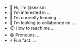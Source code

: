 - 👋 Hi, I’m @sexism
- 👀 I’m interested in ...
- 🌱 I’m currently learning ...
- 💞️ I’m looking to collaborate on ...
- 📫 How to reach me ...
- 😄 Pronouns: ...
- ⚡ Fun fact: ...

<!---
sexism/sexism is a ✨ special ✨ repository because its `README.md` (this file) appears on your GitHub profile.
You can click the Preview link to take a look at your changes.
--->
